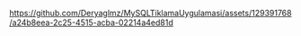 

https://github.com/Deryaglmz/MySQLTiklamaUygulamasi/assets/129391768/a24b8eea-2c25-4515-acba-02214a4ed81d

